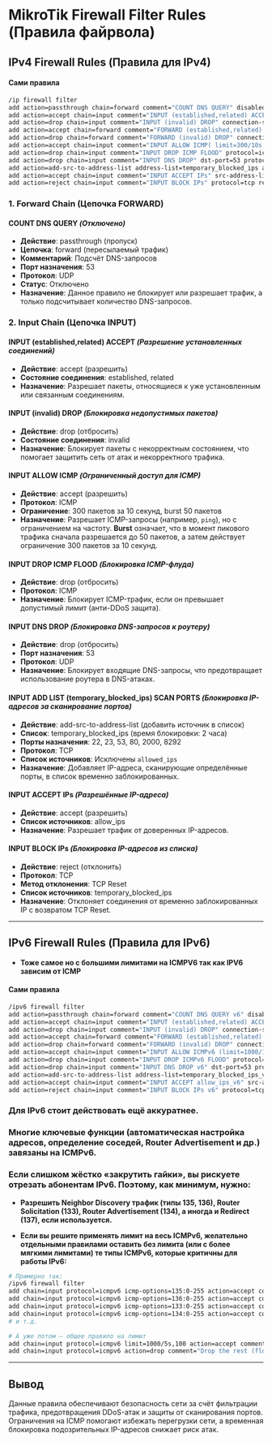# MikroTik Firewall Filter Rules (Правила файрвола)

## IPv4 Firewall Rules (Правила для IPv4)

#### Сами правила

```bash
/ip firewall filter
add action=passthrough chain=forward comment="COUNT DNS QUERY" disabled=yes dst-port=53 protocol=udp
add action=accept chain=input comment="INPUT (established,related) ACCEPT" connection-state=established,related
add action=drop chain=input comment="INPUT (invalid) DROP" connection-state=invalid
add action=accept chain=forward comment="FORWARD (established,related) ACCEPT" connection-state=established,related
add action=drop chain=forward comment="FORWARD (invalid) DROP" connection-state=invalid
add action=accept chain=input comment="INPUT ALLOW ICMP( limit=300/10s,50:packet)" limit=300/10s,50:packet protocol=icmp
add action=drop chain=input comment="INPUT DROP ICMP FLOOD" protocol=icmp
add action=drop chain=input comment="INPUT DNS DROP" dst-port=53 protocol=udp
add action=add-src-to-address-list address-list=temporary_blocked_ips address-list-timeout=2h chain=input comment="INPUT ADD LIST (temporary_blocked_ips) SCAN PORTS" dst-port=22,23,53,80,2000,8292 protocol=tcp src-address-list=!allowed_ips
add action=accept chain=input comment="INPUT ACCEPT IPs" src-address-list=allow_ips
add action=reject chain=input comment="INPUT BLOCK IPs" protocol=tcp reject-with=tcp-reset src-address-list=temporary_blocked_ips
```

### 1. Forward Chain (Цепочка FORWARD)

#### COUNT DNS QUERY *(Отключено)*
- **Действие**: passthrough (пропуск)
- **Цепочка**: forward (пересылаемый трафик)
- **Комментарий**: Подсчёт DNS-запросов
- **Порт назначения**: 53
- **Протокол**: UDP
- **Статус**: Отключено
- **Назначение**: Данное правило не блокирует или разрешает трафик, а только подсчитывает количество DNS-запросов.

### 2. Input Chain (Цепочка INPUT)

#### INPUT (established,related) ACCEPT *(Разрешение установленных соединений)*
- **Действие**: accept (разрешить)
- **Состояние соединения**: established, related
- **Назначение**: Разрешает пакеты, относящиеся к уже установленным или связанным соединениям.

#### INPUT (invalid) DROP *(Блокировка недопустимых пакетов)*
- **Действие**: drop (отбросить)
- **Состояние соединения**: invalid
- **Назначение**: Блокирует пакеты с некорректным состоянием, что помогает защитить сеть от атак и некорректного трафика.

#### INPUT ALLOW ICMP *(Ограниченный доступ для ICMP)*
- **Действие**: accept (разрешить)
- **Протокол**: ICMP
- **Ограничение**: 300 пакетов за 10 секунд, burst 50 пакетов
- **Назначение**: Разрешает ICMP-запросы (например, `ping`), но с ограничением на частоту. **Burst** означает, что в момент пикового трафика сначала разрешается до 50 пакетов, а затем действует ограничение 300 пакетов за 10 секунд.

#### INPUT DROP ICMP FLOOD *(Блокировка ICMP-флуда)*
- **Действие**: drop (отбросить)
- **Протокол**: ICMP
- **Назначение**: Блокирует ICMP-трафик, если он превышает допустимый лимит (анти-DDoS защита).

#### INPUT DNS DROP *(Блокировка DNS-запросов к роутеру)*
- **Действие**: drop (отбросить)
- **Порт назначения**: 53
- **Протокол**: UDP
- **Назначение**: Блокирует входящие DNS-запросы, что предотвращает использование роутера в DNS-атаках.

#### INPUT ADD LIST (temporary_blocked_ips) SCAN PORTS *(Блокировка IP-адресов за сканирование портов)*
- **Действие**: add-src-to-address-list (добавить источник в список)
- **Список**: temporary_blocked_ips (время блокировки: 2 часа)
- **Порты назначения**: 22, 23, 53, 80, 2000, 8292
- **Протокол**: TCP
- **Список источников**: Исключены `allowed_ips`
- **Назначение**: Добавляет IP-адреса, сканирующие определённые порты, в список временно заблокированных.

#### INPUT ACCEPT IPs *(Разрешённые IP-адреса)*
- **Действие**: accept (разрешить)
- **Список источников**: allow_ips
- **Назначение**: Разрешает трафик от доверенных IP-адресов.

#### INPUT BLOCK IPs *(Блокировка IP-адресов из списка)*
- **Действие**: reject (отклонить)
- **Протокол**: TCP
- **Метод отклонения**: TCP Reset
- **Список источников**: temporary_blocked_ips
- **Назначение**: Отклоняет соединения от временно заблокированных IP с возвратом TCP Reset.

---

## IPv6 Firewall Rules (Правила для IPv6)
- **Тоже самое но с большими лимитами на ICMPV6 так как IPV6 зависим от ICMP**

#### Сами правила

```bash
/ipv6 firewall filter
add action=passthrough chain=forward comment="COUNT DNS QUERY v6" disabled=yes dst-port=53 protocol=udp
add action=accept chain=input comment="INPUT (established,related) ACCEPT" connection-state=established,related
add action=drop chain=input comment="INPUT (invalid) DROP" connection-state=invalid
add action=accept chain=forward comment="FORWARD (established,related) ACCEPT" connection-state=established,related
add action=drop chain=forward comment="FORWARD (invalid) DROP" connection-state=invalid
add action=accept chain=input comment="INPUT ALLOW ICMPv6 (limit=1000/10s,100:packet)" limit=1k/10s,100:packet protocol=icmpv6
add action=drop chain=input comment="INPUT DROP ICMPv6 FLOOD" protocol=icmpv6
add action=drop chain=input comment="INPUT DNS DROP v6" dst-port=53 protocol=udp
add action=add-src-to-address-list address-list=temporary_blocked_ips_v6 address-list-timeout=2h chain=input comment="INPUT ADD LIST (temporary_blocked_ips_v6) SCAN PORTS" dst-port=22,23,53,80,2000,8292 protocol=tcp src-address-list=!allow_ips_v6
add action=accept chain=input comment="INPUT ACCEPT allow_ips_v6" src-address-list=allow_ips_v6
add action=reject chain=input comment="INPUT BLOCK IPs v6" protocol=tcp reject-with=tcp-reset src-address-list=temporary_blocked_ips_v6
```



### Для IPv6 стоит действовать ещё аккуратнее. 
### Многие ключевые функции (автоматическая настройка адресов, определение соседей, Router Advertisement и др.) завязаны на ICMPv6. 
### Если слишком жёстко «закрутить гайки», вы рискуете отрезать абонентам IPv6. Поэтому, как минимум, нужно:

- **Разрешить Neighbor Discovery трафик (типы 135, 136), Router Solicitation (133), Router Advertisement (134), а иногда и Redirect (137), если используется.**

- **Если вы решите применять лимит на весь ICMPv6, желательно отдельными правилами оставить без лимита (или с более мягкими лимитами) те типы ICMPv6, которые критичны для работы IPv6:**
```bash
# Примерно так:
/ipv6 firewall filter
add chain=input protocol=icmpv6 icmp-options=135:0-255 action=accept comment="Accept ND (Neighbor Solicitation)"
add chain=input protocol=icmpv6 icmp-options=136:0-255 action=accept comment="Accept ND (Neighbor Advertisement)"
add chain=input protocol=icmpv6 icmp-options=133:0-255 action=accept comment="Accept Router Solicitation"
add chain=input protocol=icmpv6 icmp-options=134:0-255 action=accept comment="Accept Router Advertisement"
# и т.д.

# А уже потом — общее правило на лимит
add chain=input protocol=icmpv6 limit=1000/5s,100 action=accept comment="Allow other ICMPv6 with limit"
add chain=input protocol=icmpv6 action=drop comment="Drop the rest (flood)"
```
---

## Вывод
Данные правила обеспечивают безопасность сети за счёт фильтрации трафика, предотвращения DDoS-атак и защиты от сканирования портов. Ограничения на ICMP помогают избежать перегрузки сети, а временная блокировка подозрительных IP-адресов снижает риск атак.

